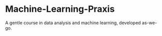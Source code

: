 # Machine-Learning-Praxis
A gentle course in data analysis and machine learning, developed as-we-go.
